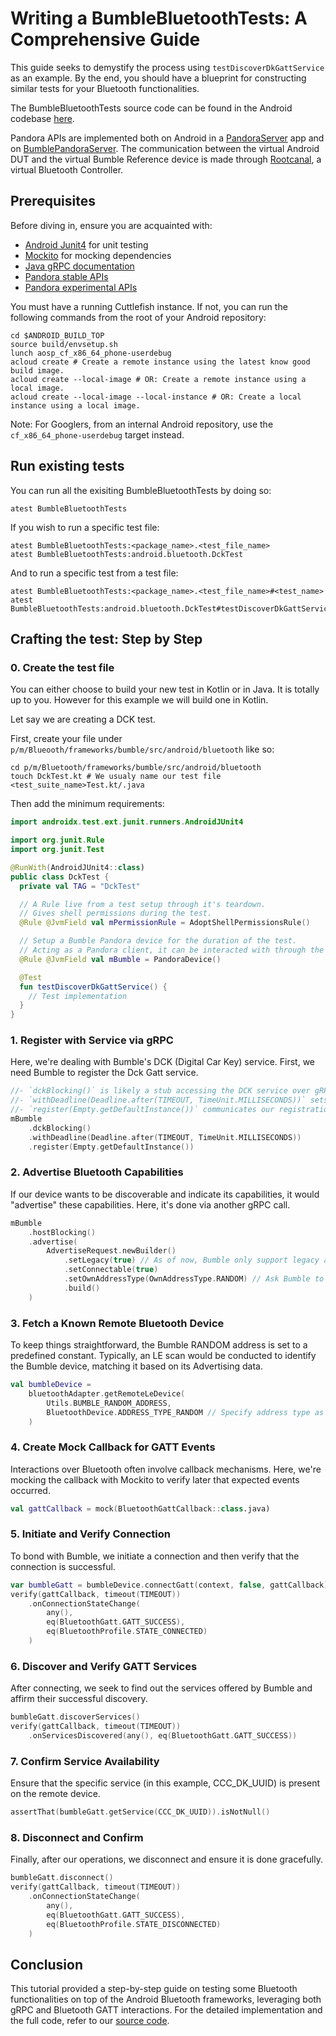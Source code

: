 # Writing a BumbleBluetoothTests: A Comprehensive Guide

This guide seeks to demystify the process using `testDiscoverDkGattService` as an example.
By the end, you should have a blueprint for constructing similar tests for your Bluetooth
functionalities.

The BumbleBluetoothTests source code can be found in the Android codebase [here][bumble-bluetooth-tests-code].

Pandora APIs are implemented both on Android in a [PandoraServer][pandora-server-code] app and on
[BumblePandoraServer][bumble-github-pandora-server]. The communication between the virtual Android
DUT and the virtual Bumble Reference device is made through [Rootcanal][rootcanal-code], a virtual
Bluetooth Controller.


## Prerequisites

Before diving in, ensure you are acquainted with:
- [Android Junit4][android-junit4] for unit testing
- [Mockito](https://site.mockito.org/) for mocking dependencies
- [Java gRPC documentation][grpc-java-doc]
- [Pandora stable APIs][pandora-stable-apis]
- [Pandora experimental APIs][pandora-experimental-apis]

You must have a running Cuttlefish instance. If not, you can run the following commands from the
root of your Android repository:

```shell
cd $ANDROID_BUILD_TOP
source build/envsetup.sh
lunch aosp_cf_x86_64_phone-userdebug
acloud create # Create a remote instance using the latest know good build image.
acloud create --local-image # OR: Create a remote instance using a local image.
acloud create --local-image --local-instance # OR: Create a local instance using a local image.
```

Note: For Googlers, from an internal Android repository, use the `cf_x86_64_phone-userdebug` target
instead.

## Run existing tests

You can run all the exisiting BumbleBluetoothTests by doing so:
```shell
atest BumbleBluetoothTests
```

If you wish to run a specific test file:
```shell
atest BumbleBluetoothTests:<package_name>.<test_file_name>
atest BumbleBluetoothTests:android.bluetooth.DckTest
```

And to run a specific test from a test file:
```shell
atest BumbleBluetoothTests:<package_name>.<test_file_name>#<test_name>
atest BumbleBluetoothTests:android.bluetooth.DckTest#testDiscoverDkGattService
```

## Crafting the test: Step by Step

### 0. Create the test file

You can either choose to build your new test in Kotlin or in Java. It is totally up to you.
However for this example we will build one in Kotlin.

Let say we are creating a DCK test.

First, create your file under `p/m/Blueooth/frameworks/bumble/src/android/bluetooth` like so:
```shell
cd p/m/Bluetooth/frameworks/bumble/src/android/bluetooth
touch DckTest.kt # We usualy name our test file <test_suite_name>Test.kt/.java
```

Then add the minimum requirements:
```kotlin
import androidx.test.ext.junit.runners.AndroidJUnit4

import org.junit.Rule
import org.junit.Test

@RunWith(AndroidJUnit4::class)
public class DckTest {
  private val TAG = "DckTest"

  // A Rule live from a test setup through it's teardown.
  // Gives shell permissions during the test.
  @Rule @JvmField val mPermissionRule = AdoptShellPermissionsRule()

  // Setup a Bumble Pandora device for the duration of the test.
  // Acting as a Pandora client, it can be interacted with through the Pandora APIs.
  @Rule @JvmField val mBumble = PandoraDevice()

  @Test
  fun testDiscoverDkGattService() {
    // Test implementation
  }
}
```

### 1. Register with Service via gRPC

Here, we're dealing with Bumble's DCK (Digital Car Key) service. First, we need Bumble to register
the Dck Gatt service.

```kotlin
//- `dckBlocking()` is likely a stub accessing the DCK service over gRPC in a synchronous manner.
//- `withDeadline(Deadline.after(TIMEOUT, TimeUnit.MILLISECONDS))` sets a timeout for the call.
//- `register(Empty.getDefaultInstance())` communicates our registration to the server.
mBumble
    .dckBlocking()
    .withDeadline(Deadline.after(TIMEOUT, TimeUnit.MILLISECONDS))
    .register(Empty.getDefaultInstance())
```

### 2. Advertise Bluetooth Capabilities

If our device wants to be discoverable and indicate its capabilities, it would "advertise" these
capabilities. Here, it's done via another gRPC call.

```kotlin
mBumble
    .hostBlocking()
    .advertise(
        AdvertiseRequest.newBuilder()
            .setLegacy(true) // As of now, Bumble only support legacy advertising (b/266124496).
            .setConnectable(true)
            .setOwnAddressType(OwnAddressType.RANDOM) // Ask Bumble to advertise it's `RANDOM` address.
            .build()
    )
```

### 3. Fetch a Known Remote Bluetooth Device

To keep things straightforward, the Bumble RANDOM address is set to a predefined constant.
Typically, an LE scan would be conducted to identify the Bumble device, matching it based on its
Advertising data.

```kotlin
val bumbleDevice =
    bluetoothAdapter.getRemoteLeDevice(
        Utils.BUMBLE_RANDOM_ADDRESS,
        BluetoothDevice.ADDRESS_TYPE_RANDOM // Specify address type as RANDOM because the device advertises with this address type.
    )
```

### 4. Create Mock Callback for GATT Events

Interactions over Bluetooth often involve callback mechanisms. Here, we're mocking the callback
with Mockito to verify later that expected events occurred.
```kotlin
val gattCallback = mock(BluetoothGattCallback::class.java)
```
### 5. Initiate and Verify Connection

To bond with Bumble, we initiate a connection and then verify that the connection is successful.
```kotlin
var bumbleGatt = bumbleDevice.connectGatt(context, false, gattCallback)
verify(gattCallback, timeout(TIMEOUT))
    .onConnectionStateChange(
        any(),
        eq(BluetoothGatt.GATT_SUCCESS),
        eq(BluetoothProfile.STATE_CONNECTED)
    )
```
### 6. Discover and Verify GATT Services

After connecting, we seek to find out the services offered by Bumble and affirm their successful
discovery.

```kotlin
bumbleGatt.discoverServices()
verify(gattCallback, timeout(TIMEOUT))
    .onServicesDiscovered(any(), eq(BluetoothGatt.GATT_SUCCESS))

```

### 7. Confirm Service Availability

Ensure that the specific service (in this example, CCC_DK_UUID) is present on the remote device.

```kotlin
assertThat(bumbleGatt.getService(CCC_DK_UUID)).isNotNull()
```
### 8. Disconnect and Confirm
Finally, after our operations, we disconnect and ensure it is done gracefully.

```kotlin
bumbleGatt.disconnect()
verify(gattCallback, timeout(TIMEOUT))
    .onConnectionStateChange(
        any(),
        eq(BluetoothGatt.GATT_SUCCESS),
        eq(BluetoothProfile.STATE_DISCONNECTED)
    )
```

## Conclusion

This tutorial provided a step-by-step guide on testing some Bluetooth functionalities on top of the
Android Bluetooth frameworks, leveraging both gRPC and Bluetooth GATT interactions. For the detailed
implementation and the full code, refer to our [source code][bumble-bluetooth-tests-code].

[android-junit4]: https://developer.android.com/reference/androidx/test/runner/AndroidJUnit4
[bumble-bluetooth-tests-code]: https://cs.android.com/android/platform/superproject/+/main:packages/modules/Bluetooth/framework/tests/bumble/
[bumble-github-pandora-server]: https://github.com/google/bumble/tree/main/bumble/pandora
[grpc-java-doc]: https://grpc.io/docs/languages/java/
[pandora-experimental-apis]: https://cs.android.com/android/platform/superproject/main/+/main:packages/modules/Bluetooth/pandora/interfaces/pandora_experimental/
[pandora-server-code]: https://cs.android.com/android/platform/superproject/main/+/main:packages/modules/Bluetooth/android/pandora/server/
[pandora-stable-apis]: https://cs.android.com/android/platform/superproject/main/+/main:external/pandora/bt-test-interfaces/
[rootcanal-code]: https://cs.android.com/android/platform/superproject/main/+/main:packages/modules/Bluetooth/tools/rootcanal